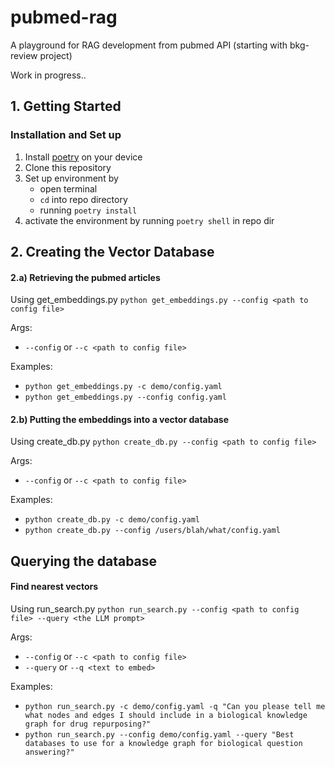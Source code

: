 # pubmed-rag
A playground for RAG development from pubmed API (starting with bkg-review project)

Work in progress..

## 1. Getting Started

### Installation and Set up

1. Install [poetry](https://python-poetry.org/docs/#installation) on your device
2. Clone this repository
3. Set up environment by 
    - open terminal
    - `cd` into repo directory
    - running `poetry install`
4. activate the environment by running `poetry shell` in repo dir

## 2. Creating the Vector Database

#### 2.a) Retrieving the pubmed articles

Using get_embeddings.py
`python get_embeddings.py --config <path to config file>`

Args:
- `--config` or `--c <path to config file>` 

Examples:
- `python get_embeddings.py -c demo/config.yaml`
- `python get_embeddings.py --config config.yaml`

#### 2.b) Putting the embeddings into a vector database

Using create_db.py
`python create_db.py --config <path to config file>`

Args:
- `--config` or `--c <path to config file>` 

Examples:
- `python create_db.py -c demo/config.yaml`
- `python create_db.py --config /users/blah/what/config.yaml`

## Querying the database

#### Find nearest vectors

Using run_search.py
`python run_search.py --config <path to config file> --query <the LLM prompt>`

Args:
- `--config` or `--c <path to config file>` 
- `--query` or `--q <text to embed>` 

Examples:
- `python run_search.py -c demo/config.yaml -q "Can you please tell me what nodes and edges I should include in a biological knowledge graph for drug repurposing?"`
- `python run_search.py --config demo/config.yaml --query "Best databases to use for a knowledge graph for biological question answering?"`